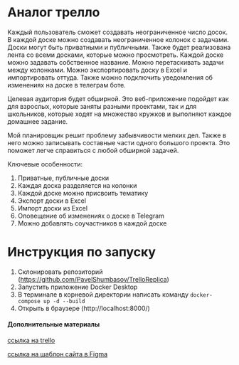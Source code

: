 # Аналог трелло

Каждый пользователь сможет создавать неограниченное число досок. В каждой доске можно создавать неограниченное колонок с задачами. Доски могут быть приватными и публичными. Также будет реализована лента со всеми досками, которые можно просмотреть. Каждой доске можно задавать собственное название.
Можно перетаскивать задачи между колонками. Можно экспортировать доску в Excel и импортировать оттуда. Также можно подключить уведомления об изменениях на доске в телеграм боте.

Целевая аудитория будет обширной. Это веб-приложение подойдет как для взрослых, которые заняты разными проектами, так и для школьников, которые ходят на множество кружков и выполняют каждое домашнее задание.

Мой планировщик решит проблему забывчивости мелких дел. Также в него можно записывать составные части одного большого проекта. Это поможет легче справиться с любой обширной задачей.

Ключевые особенности:
1. Приватные, публичные доски
2. Каждая доска разделяется на колонки
3. Каждой доске можно присвоить тематику
4. Экспорт доски в Excel
5. Импорт доски из Excel
6. Оповещение об изменениях о доске в Telegram
7. Можно добавлять соучастников в каждой доске

# Инструкция по запуску

1. Склонировать репозиторий (https://github.com/PavelShumbasov/TrelloReplica)
2. Запустить приложение Docker Desktop
3. В терминале в корневой директории написать команду `docker-compose up -d --build`
4. Открыть в браузере (http://localhost:8000/)

#### Дополнительные материалы
[ссылка на trello](https://trello.com/b/DwPH3Cck/semester-work-trello)

[ссылка на шаблон сайта в Figma]()
